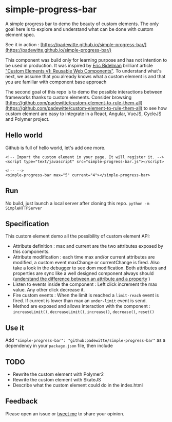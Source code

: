 # simple-progress-bar
A simple progress bar to demo the beauty of custom elements. The only goal here is to explore and understand what can be done with custom element spec.

See it in action : [https://padewitte.github.io/simple-progress-bar/](https://padewitte.github.io/simple-progress-bar/)

This component was build only for learning purpose and has not intention to be used in production. It was inspired by [Eric Bidelman](https://twitter.com/ebidel) brilliant article ["Custom Elements v1: Reusable Web Components"](https://developers.google.com/web/fundamentals/getting-started/primers/customelements). To understand what's next, we assume that you already knows what a custom element is and that you are familiar with component base approach

The second goal of this repo is to demo the possible interactions between frameworks thanks to custom elements. Consider browsing [https://github.com/padewitte/custom-element-to-rule-them-all](https://github.com/padewitte/custom-element-to-rule-them-all) to see how custom element are easy to integrate in a React, Angular, VueJS, CycleJS and Polymer project.

## Hello world
Github is full of hello world, let's add one more.
````
<!-- Import the custom element in your page. It will register it. -->
<script type="text/javascript" src="simple-progress-bar.js"></script>

<!-- -->
<simple-progress-bar max="5" current="4"></simple-progress-bar>

````
## Run
No build, just launch a local server after cloning this repo.
`python -m SimpleHTTPServer`

## Specification
This custom element demo all the possibility of custom element API:

- Attribute definition : max and current are the two attributes exposed by this components. 
- Attribute modification : each time max and/or current attributes are modified, a custom event maxChange or currentChange is fired. Also take a look in the debugger to see dom modification. Both attributes and properties are sync like a well designed component always should ([understand the difference between an attribute and a property](https://stackoverflow.com/questions/6003819/properties-and-attributes-in-html) )
- Listen to events inside the component : Left click increment the max value. Any other click decrease it.
- Fire custom events : When the limit is reached a `limit-reach` event is fired. If current is lower than max an `under-limit` event is send.
- Method are exposed and allows interaction with the component :  `increaseLimit()`, `decreaseLimit()`, `increase()`, `decrease()`, `reset()`

## Use it
Add `"simple-progress-bar": "github:padewitte/simple-progress-bar"` as a dependency in your `package.json` file, then include 

## TODO 
- Rewrite the custom element with Polymer2
- Rewrite the custom element with SkateJS
- Describe what the custom element could do in the index.html

## Feedback
Please open an issue or [tweet me](https://twitter.com/padewitte) to share your opinion.

